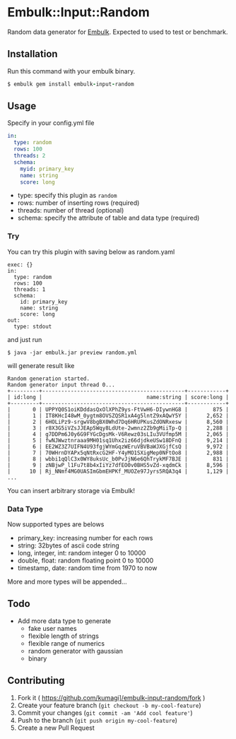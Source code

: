 # Embulk::Input::Random

Random data generator for [Embulk](https://github.com/embulk/embulk).
Expected to used to test or benchmark.

## Installation

Run this command with your embulk binary.

```ruby
$ embulk gem install embulk-input-random
```

## Usage

Specify in your config.yml file

```yaml
in:
  type: random
  rows: 100
  threads: 2
  schema:
    myid: primary_key
    name: string
    score: long
```

- type: specify this plugin as `random`
- rows: number of inserting rows (required)
- threads: number of thread (optional)
- schema: specify the attribute of table and data type (required)


### Try

You can try this plugin with saving below as random.yaml

```
exec: {}
in:
  type: random
  rows: 100
  threads: 1
  schema:
    id: primary_key
    name: string
    score: long
out:
  type: stdout
```

and just run

```
$ java -jar embulk.jar preview random.yml
```

will generate result like

```
Random generation started.
Random generator input thread 0...
+---------+---------------------------------------------+------------+
| id:long |                                 name:string | score:long |
+---------+---------------------------------------------+------------+
|       0 | UPPYQ0S1oiKDddasQxOlXPhZ9ys-FtVwH6-DIywnHG8 |        875 |
|       1 | IT8KHcI48wM_0ygtm8OVSZQSR1xA4g5lntZ9xAQwY5Y |      2,652 |
|       2 | 6HOLiPz9-srgwV8bgBX0Whd7Dq6HRUPKusZdONRxesw |      8,560 |
|       3 | r8X3G5iVZsJJEAp5Wqy8LdUte-2wmnz2Zb9gMiiTp-Q |      2,288 |
|       4 | g7DDPm6J0y6G9FYGcDgsMk-V6Rewz03sLIu3VUfmp5M |      2,065 |
|       5 | fwNJWwztnraaa9MH01sq1Uhx2iz66djdkeUSw18DFnQ |      9,214 |
|       6 | EE2WZ3Z7UIFN4U93fgjWYmGqzWEruVBVBaWJXGjfCsQ |      9,972 |
|       7 | 70WHrnDYAPx5qNtRxcG2HF-Y4yMO1SXigMep0NFtOo8 |      2,988 |
|       8 | wbbi1qQlC3x0WY8uksUc_b0PvJjN6e6QhTrykMF7BJE |        831 |
|       9 | zNBjwP_l1Fu7t8b4xIiYz7dfEO0v0BHS5vZd-xqdmCk |      8,596 |
|      10 | Rj_NNmf4MG0UASImGbmEHPKf_MUOZe97Jyrs5RQA3q4 |      1,129 |
...
```

You can insert arbitrary storage via Embulk!

### Data Type

Now supported types are belows
- primary_key: increasing number for each rows
- string: 32bytes of ascii code string
- long, integer, int: random integer 0 to 10000
- double, float: random floating point 0 to 10000
- timestamp, date: random time from 1970 to now

More and more types will be appended...

## Todo

- Add more data type to generate
  - fake user names
  - flexible length of strings
  - flexible range of numerics
  - random generator with gaussian
  - binary

## Contributing

1. Fork it ( https://github.com/kumagi]/embulk-input-random/fork )
2. Create your feature branch (`git checkout -b my-cool-feature`)
3. Commit your changes (`git commit -am 'Add cool feature'`)
4. Push to the branch (`git push origin my-cool-feature`)
5. Create a new Pull Request
